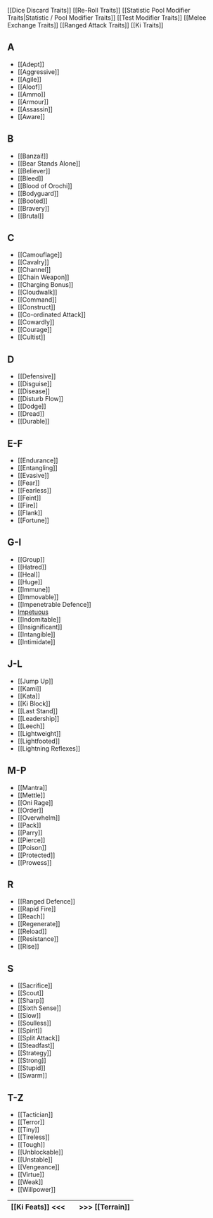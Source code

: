[[Dice Discard Traits]]
[[Re-Roll Traits]]
[[Statistic Pool Modifier Traits|Statistic / Pool Modifier Traits]]
[[Test Modifier Traits]]
[[Melee Exchange Traits]]
[[Ranged Attack Traits]]
[[Ki Traits]]
## A

- [[Adept]]
- [[Aggressive]]
- [[Agile]]
- [[Aloof]]
- [[Ammo]]
- [[Armour]]
- [[Assassin]]
- [[Aware]]
## B
- [[Banzai!]]
- [[Bear Stands Alone]]
- [[Believer]]
- [[Bleed]]
- [[Blood of Orochi]]
- [[Bodyguard]]
- [[Booted]]
- [[Bravery]]
- [[Brutal]]
## C
- [[Camouflage]]
- [[Cavalry]]
- [[Channel]]
- [[Chain Weapon]]
- [[Charging Bonus]]
- [[Cloudwalk]]
- [[Command]]
- [[Construct]]
- [[Co-ordinated Attack]]
- [[Cowardly]]
- [[Courage]]
- [[Cultist]]
## D
- [[Defensive]]
- [[Disguise]]
- [[Disease]]
- [[Disturb Flow]]
- [[Dodge]]
- [[Dread]]
- [[Durable]]
## E-F
- [[Endurance]]
- [[Entangling]]
- [[Evasive]]
- [[Fear]]
- [[Fearless]]
- [[Feint]]
- [[Fire]]
- [[Flank]]
- [[Fortune]]
## G-I
- [[Group]]
- [[Hatred]]
- [[Heal]]
- [[Huge]]
- [[Immune]]
- [[Immovable]]
- [[Impenetrable Defence]]
- [Impetuous](Rulebook/definitions/traits/Impetuous.md)
- [[Indomitable]]
- [[Insignificant]]
- [[Intangible]]
- [[Intimidate]]
## J-L
- [[Jump Up]]
- [[Kami]]
- [[Kata]]
- [[Ki Block]]
- [[Last Stand]]
- [[Leadership]]
- [[Leech]]
- [[Lightweight]]
- [[Lightfooted]]
- [[Lightning Reflexes]]
## M-P
- [[Mantra]]
- [[Mettle]]
- [[Oni Rage]]
- [[Order]]
- [[Overwhelm]]
- [[Pack]]
- [[Parry]]
- [[Pierce]]
- [[Poison]]
- [[Protected]]
- [[Prowess]]
## R
- [[Ranged Defence]]
- [[Rapid Fire]]
- [[Reach]]
- [[Regenerate]]
- [[Reload]]
- [[Resistance]]
- [[Rise]]
## S
- [[Sacrifice]]
- [[Scout]]
- [[Sharp]]
- [[Sixth Sense]]
- [[Slow]]
- [[Soulless]]
- [[Spirit]]
- [[Split Attack]]
- [[Steadfast]]
- [[Strategy]]
- [[Strong]]
- [[Stupid]]
- [[Swarm]]
## T-Z
- [[Tactician]]
- [[Terror]]
- [[Tiny]]
- [[Tireless]]
- [[Tough]]
- [[Unblockable]]
- [[Unstable]]
- [[Vengeance]]
- [[Virtue]]
- [[Weak]]
- [[Willpower]]

| [[Ki Feats]] <<< |     | >>> [[Terrain]] |
| ---------------- | --- | --------------- |
